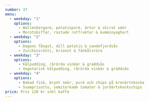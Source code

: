 ```yaml
---
number: 37
menu:
  - weekday: "1"
    options:
      - Wallenbergare, potatispuré, ärtor & skirat smör
      - Morotsbiffar, rostade rotfrukter & kumminyoghurt
  - weekday: "2"
    options:
      - Dagens fångst, dill potatis & sandefjordsås
      - Zucchinirösti, brieost & fänkålsröra
  - weekday: "3"
    options:
      - Kålpudding, rårörda vinbär & gräddsås
      - Vegetarisk kålpudding, rårörda vinbär & gräddsås
  - weekday: "4"
    options:
      - Bakad fisk, brynt smör, puré och chips på kronärtskocka
      - Svamprisotto, semitorkade tomater & jordärtskockschips
price: Pris 120 kr inkl kaffe
---
```

